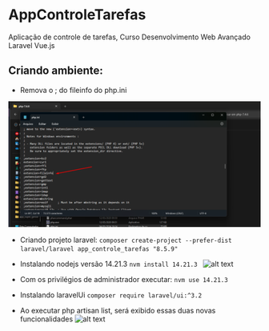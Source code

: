# AppControleTarefas
Aplicação de controle de tarefas, Curso Desenvolvimento Web Avançado Laravel Vue.js
## Criando ambiente:
* Remova o ; do fileinfo do php.ini

![alt text](image.png)

* Criando projeto laravel:
```composer create-project --prefer-dist laravel/laravel app_controle_tarefas "8.5.9"```
*  Instalando nodejs versão 14.21.3
```nvm install 14.21.3 ```
![alt text](image-1.png)
* Com os privilégios de administrador executar:
```nvm use 14.21.3```

* Instalando laravelUi
```composer require laravel/ui:^3.2```
* Ao executar php artisan list, será exibido essas duas novas funcionalidades
![alt text](image-2.png)